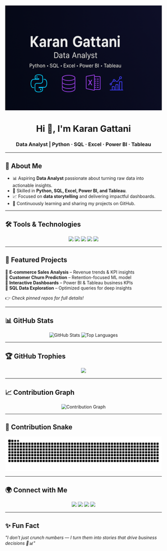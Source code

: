 <!-- Profile Banner -->
<p align="center">
  <img src="https://raw.githubusercontent.com/Karan2007May/Karan2007May/main/assets/banner.png" alt="Karan Gattani Banner" />
</p>

<!-- Intro -->
<h1 align="center">Hi 👋, I'm Karan Gattani</h1>
<h3 align="center">Data Analyst | Python · SQL · Excel · Power BI · Tableau</h3>

---

## 📌 About Me  
- 📊 Aspiring **Data Analyst** passionate about turning raw data into actionable insights.  
- 🧩 Skilled in **Python, SQL, Excel, Power BI, and Tableau**.  
- 📈 Focused on **data storytelling** and delivering impactful dashboards.  
- 🌱 Continuously learning and sharing my projects on GitHub.  

---

## 🛠️ Tools & Technologies  
<p align="center">
  <img src="https://img.shields.io/badge/Python-3776AB?style=for-the-badge&logo=python&logoColor=white"/>
  <img src="https://img.shields.io/badge/SQL-4479A1?style=for-the-badge&logo=postgresql&logoColor=white"/>
  <img src="https://img.shields.io/badge/Excel-217346?style=for-the-badge&logo=microsoft-excel&logoColor=white"/>
  <img src="https://img.shields.io/badge/Power%20BI-F2C811?style=for-the-badge&logo=power-bi&logoColor=black"/>
  <img src="https://img.shields.io/badge/Tableau-E97627?style=for-the-badge&logo=tableau&logoColor=white"/>
</p>

---

## 🚀 Featured Projects  
🔹 **E-commerce Sales Analysis** – Revenue trends & KPI insights  
🔹 **Customer Churn Prediction** – Retention-focused ML model  
🔹 **Interactive Dashboards** – Power BI & Tableau business KPIs  
🔹 **SQL Data Exploration** – Optimized queries for deep insights  

👉 *Check pinned repos for full details!*  

---

## 📊 GitHub Stats  
<p align="center">
  <img src="https://github-readme-stats.vercel.app/api?username=Karan2007May&show_icons=true&theme=radical" alt="GitHub Stats" height="165"/>
  <img src="https://github-readme-stats.vercel.app/api/top-langs/?username=Karan2007May&layout=compact&theme=radical" alt="Top Languages" height="165"/>
</p>

---

## 🏆 GitHub Trophies  
<p align="center">
  <img src="https://github-profile-trophy.vercel.app/?username=Karan2007May&theme=radical&no-frame=true&row=1&column=5"/>
</p>

---

## 📈 Contribution Graph  
<p align="center">
  <img src="https://github-readme-activity-graph.vercel.app/graph?username=Karan2007May&theme=merko" alt="Contribution Graph"/>
</p>

---

## 🐍 Contribution Snake  
<p align="center">
  <img src="https://github.com/Karan2007May/Karan2007May/blob/output/github-contribution-grid-snake.svg" alt="Contribution Snake"/>
</p>

---

## 🌍 Connect with Me  
<p align="center">
  <a href="https://www.linkedin.com/in/karangattani"><img src="https://img.shields.io/badge/LinkedIn-0A66C2?style=for-the-badge&logo=linkedin&logoColor=white"/></a>
  <a href="mailto:karangattani07@gmail.com"><img src="https://img.shields.io/badge/Email-D14836?style=for-the-badge&logo=gmail&logoColor=white"/></a>
  <a href="https://Karan2007May.github.io"><img src="https://img.shields.io/badge/Portfolio-000000?style=for-the-badge&logo=vercel&logoColor=white"/></a>
  <a href="https://github.com/Karan2007May"><img src="https://img.shields.io/badge/GitHub-181717?style=for-the-badge&logo=github&logoColor=white"/></a>
</p>

---

## ✨ Fun Fact  
*"I don’t just crunch numbers — I turn them into stories that drive business decisions 🚀📊"*
